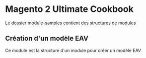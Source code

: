 # Magento 2 Ultimate Cookbook

Le dossier module-samples contient des structures de modules

## Création d'un modèle EAV

Ce module est la structure d'un module pour créer un modèle EAV


